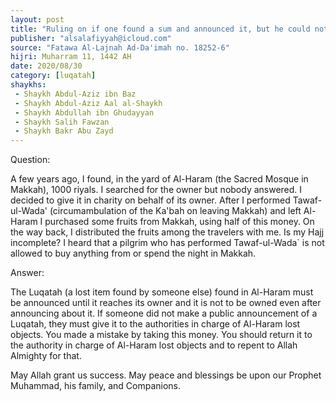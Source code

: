 ```yaml
---
layout: post
title: "Ruling on if one found a sum and announced it, but he could not find its owner"
publisher: "alsalafiyyah@icloud.com"
source: "Fatawa Al-Lajnah Ad-Da'imah no. 18252-6"
hijri: Muharram 11, 1442 AH
date: 2020/08/30
category: [luqatah]
shaykhs: 
 - Shaykh Abdul-Aziz ibn Baz
 - Shaykh Abdul-Aziz Aal al-Shaykh
 - Shaykh Abdullah ibn Ghudayyan
 - Shaykh Salih Fawzan
 - Shaykh Bakr Abu Zayd
---
```


Question: 

A few years ago, I found, in the yard of Al-Haram (the Sacred Mosque in Makkah), 1000 riyals. I searched for the owner but nobody answered. I decided to give it in charity on behalf of its owner. After I performed Tawaf-ul-Wada' (circumambulation of the Ka'bah on leaving Makkah) and left Al-Haram I purchased some fruits from Makkah, using half of this money. On the way back, I distributed the fruits among the travelers with me. Is my Hajj incomplete? I heard that a pilgrim who has performed Tawaf-ul-Wada` is not allowed to buy anything from or spend the night in Makkah.

Answer:

The Luqatah (a lost item found by someone else) found in Al-Haram must be announced until it reaches its owner and it is not to be owned even after announcing about it. If someone did not make a public announcement of a Luqatah, they must give it to the authorities in charge of Al-Haram lost objects. You made a mistake by taking this money. You should return it to the authority in charge of Al-Haram lost objects and to repent to Allah Almighty for that.

May Allah grant us success. May peace and blessings be upon our Prophet Muhammad, his family, and Companions.
